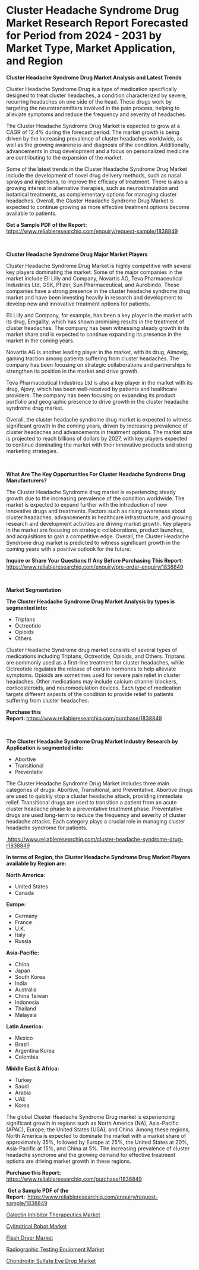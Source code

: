 <p><h1>Cluster Headache Syndrome Drug Market Research Report Forecasted for Period from 2024 -  2031 by Market Type, Market Application, and Region</h1></p><p><strong>Cluster Headache Syndrome Drug Market Analysis and Latest Trends</strong></p>
<p><p>Cluster Headache Syndrome Drug is a type of medication specifically designed to treat cluster headaches, a condition characterized by severe, recurring headaches on one side of the head. These drugs work by targeting the neurotransmitters involved in the pain process, helping to alleviate symptoms and reduce the frequency and severity of headaches.</p><p>The Cluster Headache Syndrome Drug Market is expected to grow at a CAGR of 12.4% during the forecast period. The market growth is being driven by the increasing prevalence of cluster headaches worldwide, as well as the growing awareness and diagnosis of the condition. Additionally, advancements in drug development and a focus on personalized medicine are contributing to the expansion of the market.</p><p>Some of the latest trends in the Cluster Headache Syndrome Drug Market include the development of novel drug delivery methods, such as nasal sprays and injections, to improve the efficacy of treatment. There is also a growing interest in alternative therapies, such as neurostimulation and botanical treatments, as complementary options for managing cluster headaches. Overall, the Cluster Headache Syndrome Drug Market is expected to continue growing as more effective treatment options become available to patients.</p></p>
<p><strong>Get a Sample PDF of the Report:&nbsp;</strong> <a href="https://www.reliableresearchiq.com/enquiry/request-sample/1838849">https://www.reliableresearchiq.com/enquiry/request-sample/1838849</a></p>
<p>&nbsp;</p>
<p><strong>Cluster Headache Syndrome Drug Major Market Players</strong></p>
<p><p>Cluster Headache Syndrome Drug Market is highly competitive with several key players dominating the market. Some of the major companies in the market include Eli Lilly and Company, Novartis AG, Teva Pharmaceutical Industries Ltd, GSK, Pfizer, Sun Pharmaceutical, and Aurobindo. These companies have a strong presence in the cluster headache syndrome drug market and have been investing heavily in research and development to develop new and innovative treatment options for patients.</p><p>Eli Lilly and Company, for example, has been a key player in the market with its drug, Emgality, which has shown promising results in the treatment of cluster headaches. The company has been witnessing steady growth in its market share and is expected to continue expanding its presence in the market in the coming years.</p><p>Novartis AG is another leading player in the market, with its drug, Aimovig, gaining traction among patients suffering from cluster headaches. The company has been focusing on strategic collaborations and partnerships to strengthen its position in the market and drive growth.</p><p>Teva Pharmaceutical Industries Ltd is also a key player in the market with its drug, Ajovy, which has been well-received by patients and healthcare providers. The company has been focusing on expanding its product portfolio and geographic presence to drive growth in the cluster headache syndrome drug market.</p><p>Overall, the cluster headache syndrome drug market is expected to witness significant growth in the coming years, driven by increasing prevalence of cluster headaches and advancements in treatment options. The market size is projected to reach billions of dollars by 2027, with key players expected to continue dominating the market with their innovative products and strong marketing strategies.</p></p>
<p>&nbsp;</p>
<p><strong>What Are The Key Opportunities For Cluster Headache Syndrome Drug Manufacturers?</strong></p>
<p><p>The Cluster Headache Syndrome drug market is experiencing steady growth due to the increasing prevalence of the condition worldwide. The market is expected to expand further with the introduction of new innovative drugs and treatments. Factors such as rising awareness about cluster headaches, advancements in healthcare infrastructure, and growing research and development activities are driving market growth. Key players in the market are focusing on strategic collaborations, product launches, and acquisitions to gain a competitive edge. Overall, the Cluster Headache Syndrome drug market is predicted to witness significant growth in the coming years with a positive outlook for the future.</p></p>
<p><strong>Inquire or Share Your Questions If Any Before Purchasing This Report:</strong> <a href="https://www.reliableresearchiq.com/enquiry/pre-order-enquiry/1838849">https://www.reliableresearchiq.com/enquiry/pre-order-enquiry/1838849</a></p>
<p>&nbsp;</p>
<p><strong>Market Segmentation</strong></p>
<p><strong>The Cluster Headache Syndrome Drug Market Analysis by types is segmented into:</strong></p>
<p><ul><li>Triptans</li><li>Octreotide</li><li>Opioids</li><li>Others</li></ul></p>
<p><p>Cluster Headache Syndrome drug market consists of several types of medications including Triptans, Octreotide, Opioids, and Others. Triptans are commonly used as a first-line treatment for cluster headaches, while Octreotide regulates the release of certain hormones to help alleviate symptoms. Opioids are sometimes used for severe pain relief in cluster headaches. Other medications may include calcium channel blockers, corticosteroids, and neuromodulation devices. Each type of medication targets different aspects of the condition to provide relief to patients suffering from cluster headaches.</p></p>
<p><strong>Purchase this Report:&nbsp;</strong><a href="https://www.reliableresearchiq.com/purchase/1838849">https://www.reliableresearchiq.com/purchase/1838849</a></p>
<p>&nbsp;</p>
<p><strong>The Cluster Headache Syndrome Drug Market Industry Research by Application is segmented into:</strong></p>
<p><ul><li>Abortive</li><li>Transitional</li><li>Preventativ</li></ul></p>
<p><p>The Cluster Headache Syndrome Drug Market includes three main categories of drugs: Abortive, Transitional, and Preventative. Abortive drugs are used to quickly stop a cluster headache attack, providing immediate relief. Transitional drugs are used to transition a patient from an acute cluster headache phase to a preventative treatment phase. Preventative drugs are used long-term to reduce the frequency and severity of cluster headache attacks. Each category plays a crucial role in managing cluster headache syndrome for patients.</p></p>
<p><a href="https://www.reliableresearchiq.com/cluster-headache-syndrome-drug-r1838849">&nbsp;https://www.reliableresearchiq.com/cluster-headache-syndrome-drug-r1838849</a></p>
<p><strong>In terms of Region, the Cluster Headache Syndrome Drug Market Players available by Region are:</strong></p>
<p>
    <p> <strong> North America: </strong>
        <ul>
            <li>United States</li>
            <li>Canada</li>
        </ul>
        </p> 
    <p> <strong> Europe: </strong>
        <ul>
            <li>Germany</li>
            <li>France</li>
            <li>U.K.</li>
            <li>Italy</li>
            <li>Russia</li>
        </ul>
        </p> 
    <p> <strong> Asia-Pacific: </strong>
        <ul>
            <li>China</li>
            <li>Japan</li>
            <li>South Korea</li>
            <li>India</li>
            <li>Australia</li>
            <li>China Taiwan</li>
            <li>Indonesia</li>
            <li>Thailand</li>
            <li>Malaysia</li>
        </ul>
        </p> 
    <p> <strong> Latin America: </strong>
        <ul>
            <li>Mexico</li>
            <li>Brazil</li>
            <li>Argentina Korea</li>
            <li>Colombia</li>
        </ul>
        </p> 
    <p> <strong> Middle East & Africa: </strong>
        <ul>
            <li>Turkey</li>
            <li>Saudi</li>
            <li>Arabia</li>
            <li>UAE</li>
            <li>Korea</li>
        </ul>
    </p>
    </p>
<p><p>The global Cluster Headache Syndrome Drug market is experiencing significant growth in regions such as North America (NA), Asia-Pacific (APAC), Europe, the United States (USA), and China. Among these regions, North America is expected to dominate the market with a market share of approximately 35%, followed by Europe at 25%, the United States at 20%, Asia-Pacific at 15%, and China at 5%. The increasing prevalence of cluster headache syndrome and the growing demand for effective treatment options are driving market growth in these regions.</p></p>
<p><strong>Purchase this Report: </strong><a href="https://www.reliableresearchiq.com/purchase/1838849">https://www.reliableresearchiq.com/purchase/1838849</a></p>
<p>&nbsp;<strong>Get a Sample PDF of the Report:&nbsp;&nbsp;</strong><a href="https://www.reliableresearchiq.com/enquiry/request-sample/1838849">https://www.reliableresearchiq.com/enquiry/request-sample/1838849</a></p>
<p><strong></strong></p>
<p><p><a href="https://github.com/drzsklfn31/Market-Research-Report-List-1/blob/main/galectin-inhibitor-therapeutics-market.md">Galectin Inhibitor Therapeutics Market</a></p><p><a href="https://medium.com/@jakobeblake51/global-cylindrical-robot-market-size-share-analysis-by-product-type-by-application-by-region-1d2614487b9d">Cylindrical Robot Market</a></p><p><a href="https://medium.com/@brisistensen57567/global-flash-dryer-market-exploring-market-share-market-trends-and-future-growth-224369bdaf37">Flash Dryer Market</a></p><p><a href="https://medium.com/@ralphyoung1949/global-radiographic-testing-equipment-market-exploring-market-share-market-trends-and-future-38b3509216bf">Radiographic Testing Equipment Market</a></p><p><a href="https://github.com/lairestrong/Market-Research-Report-List-1/blob/main/chondroitin-sulfate-eye-drop-market.md">Chondroitin Sulfate Eye Drop Market</a></p></p>
